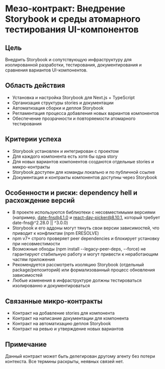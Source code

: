 # Мезо-контракт: Внедрение Storybook и среды атомарного тестирования UI-компонентов

## Цель
Внедрить Storybook и сопутствующую инфраструктуру для изолированной разработки, тестирования, документирования и сравнения вариантов UI-компонентов.

## Область действия
- Установка и настройка Storybook для Next.js + TypeScript
- Организация структуры stories и документации
- Автоматизация сборки и деплоя Storybook
- Регламентация процесса добавления новых вариантов компонентов
- Обеспечение прозрачности и повторяемости атомарного тестирования

## Критерии успеха
- Storybook установлен и интегрирован с проектом
- Для каждого компонента есть хотя бы одна story
- Для новых вариантов компонентов создаются отдельные stories и микро-контракты
- Storybook доступен для команды локально и по публичной ссылке
- Документация и контракты компонентов доступны через Storybook

## Особенности и риски: dependency hell и расхождение версий
- В проекте используются библиотеки с несовместимыми версиями (например, date-fns@4.1.0 и react-day-picker@8.10.1, который требует date-fns@^2.28.0 || ^3.0.0)
- Storybook и его аддоны могут тянуть свои версии зависимостей, что приводит к конфликтам (npm ERESOLVE)
- npm v7+ строго проверяет peer dependencies и блокирует установку при несовместимости
- Возможные обходы (npm install --legacy-peer-deps, --force) не гарантируют стабильную работу и могут привести к неработающим частям приложения
- Рекомендуется рассмотреть изоляцию Storybook (отдельный package/репозиторий) или формализованный процесс обновления зависимостей
- Любые изменения в инфраструктуре должны тестироваться изолированно и документироваться

## Связанные микро-контракты
- Контракт на добавление stories для компонента
- Контракт на написание документации для компонента
- Контракт на автоматизацию деплоя Storybook
- Контракт на ревью и утверждение новых вариантов

## Примечание
Данный контракт может быть делегирован другому агенту без потери контекста. Все термины раскрыты, неявных связей нет. 
